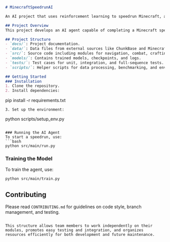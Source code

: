 ```markdown
# MinecraftSpeedrunAI

An AI project that uses reinforcement learning to speedrun Minecraft, aiming to outperform human players.

## Project Overview
This project develops an AI agent capable of completing a Minecraft speedrun as efficiently as possible by navigating, gathering resources, crafting items, and battling mobs.

## Project Structure
- `docs/`: Project documentation.
- `data/`: Data files from external sources like ChunkBase and Minecraft Wiki.
- `src/`: Source code including modules for navigation, combat, crafting, and reinforcement learning.
- `models/`: Contains trained models, checkpoints, and logs.
- `tests/`: Test cases for unit, integration, and full-sequence tests.
- `scripts/`: Helper scripts for data processing, benchmarking, and environment setup.

## Getting Started
### Installation
1. Clone the repository.
2. Install dependencies:
   ```
   pip install -r requirements.txt
   ```
3. Set up the environment:
   ```
   python scripts/setup_env.py
   ```

### Running the AI Agent
To start a speedrun, use:
```bash
python src/main/run.py
```

### Training the Model
To train the agent, use:
```bash
python src/main/train.py
```

## Contributing
Please read `CONTRIBUTING.md` for guidelines on code style, branch management, and testing.
```

This structure allows team members to work independently on their modules, promotes easy testing and integration, and organizes resources efficiently for both development and future maintenance.